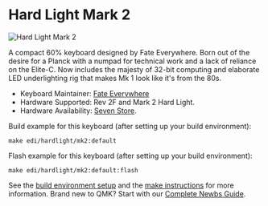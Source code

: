 # Hard Light Mark 2

![Hard Light Mark 2](https://i.imgur.com/X6Katarh.png)

A compact 60% keyboard designed by Fate Everywhere. Born out of the desire for a Planck with a numpad for technical work and a lack of reliance on the Elite-C. Now includes the majesty of 32-bit computing and elaborate LED underlighting rig that makes Mk 1 look like it's from the 80s.

* Keyboard Maintainer: [Fate Everywhere](https://github.com/fateeverywhere)
* Hardware Supported: Rev 2F and Mark 2 Hard Light.
* Hardware Availability: [Seven Store](https://store.7storm.org).

Build example for this keyboard (after setting up your build environment):

    make edi/hardlight/mk2:default

Flash example for this keyboard (after setting up your build environment):
 
    make edi/hardlight/mk2:default:flash

See the [build environment setup](https://docs.qmk.fm/#/getting_started_build_tools) and the [make instructions](https://docs.qmk.fm/#/getting_started_make_guide) for more information. Brand new to QMK? Start with our [Complete Newbs Guide](https://docs.qmk.fm/#/newbs).
